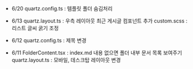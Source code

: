 - 6/20
	quartz.config.ts : 템플릿 폴더 숨김처리

- 6/13
	quartz.layout.ts : 우측 레이아웃 최근 게시글 컴포넌트 추가
	custom.scss : 리스트 글씨 굵기 조정

- 6/12
	quartz.config.ts : 제목 변경

- 6/11
	FolderContent.tsx : index.md 내용 없으면 폴더 내부 문서 목록 보여주기
	quartz.layout.ts : 모바일, 데스크탑 레이아웃 변경